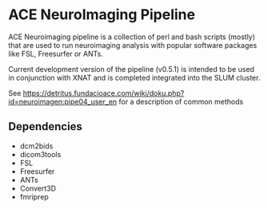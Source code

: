 # ACE NeuroImaging Pipeline 

ACE Neuroimaging pipeline is a collection of perl and bash scripts (mostly) that are used to
run neuroimaging analysis with popular software packages like FSL, Freesurfer or ANTs. 

Current development version of the pipeline (v0.5.1) is intended to be used in conjunction 
with XNAT and is completed integrated into the SLUM cluster. 

See https://detritus.fundacioace.com/wiki/doku.php?id=neuroimagen:pipe04_user_en 
for a description of common methods

## Dependencies

  - dcm2bids
  - dicom3tools
  - FSL
  - Freesurfer
  - ANTs
  - Convert3D
  - fmriprep


